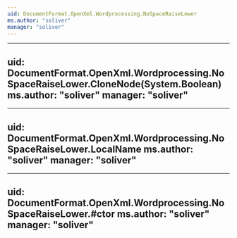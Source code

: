 ```yaml
---
uid: DocumentFormat.OpenXml.Wordprocessing.NoSpaceRaiseLower
ms.author: "soliver"
manager: "soliver"
---
```


---
uid: DocumentFormat.OpenXml.Wordprocessing.NoSpaceRaiseLower.CloneNode(System.Boolean)
ms.author: "soliver"
manager: "soliver"
---

---
uid: DocumentFormat.OpenXml.Wordprocessing.NoSpaceRaiseLower.LocalName
ms.author: "soliver"
manager: "soliver"
---

---
uid: DocumentFormat.OpenXml.Wordprocessing.NoSpaceRaiseLower.#ctor
ms.author: "soliver"
manager: "soliver"
---
